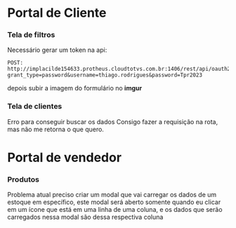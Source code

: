 # Portal de Cliente

### Tela de filtros

Necessário gerar um token na api:

```curl
POST: http://implacilde154633.protheus.cloudtotvs.com.br:1406/rest/api/oauth2/v1/token?grant_type=password&username=thiago.rodrigues&password=Tpr2023
```

depois subir a imagem do formulário no **imgur**

### Tela de clientes
Erro para conseguir buscar os dados
Consigo fazer a requisição na rota, mas não me retorna o que quero.

# Portal de vendedor

### Produtos
Problema atual preciso criar um modal que vai carregar os dados de um estoque em específico, este modal será aberto somente quando eu clicar em um ícone que está em uma linha de uma coluna, e os dados que serão carregados nessa modal são dessa respectiva coluna